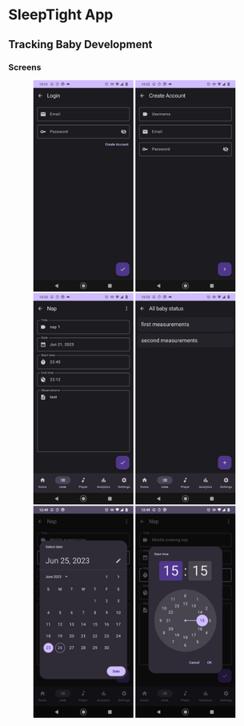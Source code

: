 # SleepTight App

## Tracking Baby Development

### Screens
<p align="center">
<img alt="Login Screen" src="image/login.png" width="200"> <img alt="Create Account Screen" src="image/create_account.png" width="200"> <img alt="Nap Screen" src="image/nap.png" width="200"> 
<img alt="BabyStatus Screen List" src="image/list_baby_status.png" width="200"> <img alt="TimePicker" src="image/time_picker.png" width="200"> <img alt="DatePicker" src="image/date_picker.png" width="200">
</p>